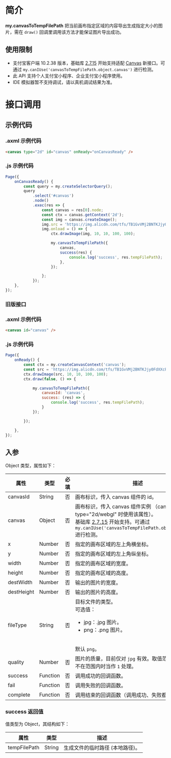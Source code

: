 # 简介

**my.canvasToTempFilePath** 把当前画布指定区域的内容导出生成指定大小的图片，需在 `draw()` 回调里调用该方法才能保证图片导出成功。

## 使用限制

- 支付宝客户端 10.2.38 版本，基础库 [2.7.15](https://opendocs.alipay.com/mini/framework/lib-upgrade-v2) 开始支持适配 [Canvas](https://opendocs.alipay.com/mini/01vzqv) 新接口。可通过 `my.canIUse('canvasToTempFilePath.object.canvas')` 进行检测。
- 此 API 支持个人支付宝小程序、企业支付宝小程序使用。
- IDE 模拟器暂不支持调试，请以真机调试结果为准。

# 接口调用

## 示例代码

### .axml 示例代码

```html
<canvas type="2d" id="canvas" onReady="onCanvasReady" />
```

### .js 示例代码

```javascript
Page({
    onCanvasReady() {
        const query = my.createSelectorQuery();
        query
            .select('#canvas')
            .node()
            .exec(res => {
                const canvas = res[0].node;
                const ctx = canvas.getContext('2d');
                const img = canvas.createImage();
                img.src = 'https://img.alicdn.com/tfs/TB1GvVMj2BNTKJjy0FdXXcPpVXa-520-280.jpg';
                img.onload = () => {
                    ctx.drawImage(img, 10, 10, 100, 100);

                    my.canvasToTempFilePath({
                        canvas,
                        success(res) {
                            console.log('success', res.tempFilePath);
                        },
                    });

                };
            });
    },
});
```


### 旧版接口

### .axml 示例代码
```html
<canvas id="canvas" />
```

### .js 示例代码

```javascript
Page({
    onReady() {
        const ctx = my.createCanvasContext('canvas');
        const src = 'https://img.alicdn.com/tfs/TB1GvVMj2BNTKJjy0FdXXcPpVXa-520-280.jpg';
        ctx.drawImage(src, 10, 10, 100, 100);
        ctx.draw(false, () => {

            my.canvasToTempFilePath({
                canvasId: 'canvas',
                success: (res) => {
                    console.log('success', res.tempFilePath);
                }
            });

        });

    },
});
```


## 入参

Object 类型，属性如下：

| **属性** | **类型** | **必填** | **描述** |
| --- | --- | --- | --- |
| canvasId | String | 否 | 画布标识，传入 canvas 组件的 id。 |
| canvas | Object | 否 | 画布标识，传入 canvas 组件实例 （canvas type="2d/webgl" 时使用该属性）。<br />基础库 [2.7.15](https://opendocs.alipay.com/mini/framework/lib-upgrade-v2) 开始支持。可通过 `my.canIUse('canvasToTempFilePath.object.canvas')` 进行检测。 |
| x | Number | 否 | 指定的画布区域的左上角横坐标。 |
| y | Number | 否 | 指定的画布区域的左上角纵坐标。 |
| width | Number | 否 | 指定的画布区域的宽度。 |
| height | Number | 否 | 指定的画布区域的高度。 |
| destWidth | Number | 否 | 输出的图片的宽度。 |
| destHeight | Number | 否 | 输出的图片的高度。 |
| fileType | String | 否 | 目标文件的类型。<br />可选值：<ul><li>jpg：.jpg 图片。</li><li>png：.png 图片。</li></ul><br /> 默认 `png`。 |
| quality | Number | 否 | 图片的质量，目前仅对 `jpg` 有效。取值范围为 `(0, 1]`，不在范围内时当作 `1` 处理。 |
| success | Function | 否 | 调用成功的回调函数。 |
| fail | Function | 否 | 调用失败的回调函数。 |
| complete | Function | 否 | 调用结束的回调函数（调用成功、失败都会执行）。 |

### success 返回值

值类型为 Object，其结构如下：

| **属性**     | **类型** | **描述**                        |
| ------------ | -------- | ------------------------------- |
| tempFilePath | String   | 生成文件的临时路径 (本地路径)。 |
